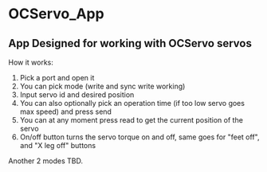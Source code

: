 # OCServo_App
## App Designed for working with OCServo servos

How it works:
1. Pick a port and open it
2. You can pick mode (write and sync write working)
3. Input servo id and desired position
4. You can also optionally pick an operation time (if too low servo goes max speed) and press send
5. You can at any moment press read to get the current position of the servo
6. On/off button turns the servo torque on and off, same goes for "feet off", and "X leg off" buttons

Another 2 modes TBD.
